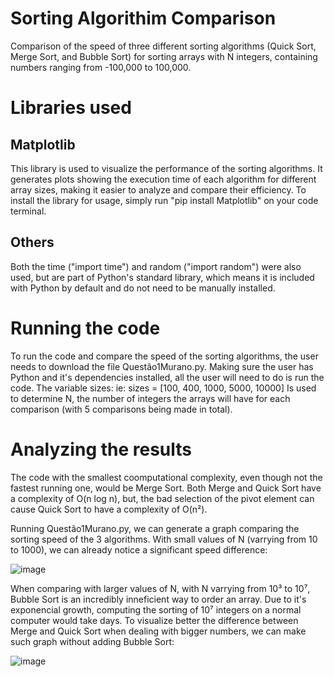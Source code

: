 <h1> Sorting Algorithim Comparison </h1>
Comparison of the speed of three different sorting algorithms (Quick Sort, Merge Sort, and Bubble Sort) for sorting arrays with N integers, containing numbers ranging from -100,000 to 100,000.

<h1> Libraries used </h1>

<h2> Matplotlib </h2>
This library is used to visualize the performance of the sorting algorithms. It generates plots showing the execution time of each algorithm for different array sizes, making it easier to analyze and compare their efficiency.
To install the library for usage, simply run "pip install Matplotlib" on your code terminal. 

<h2> Others </h2>
Both the time ("import time") and random ("import random") were also used, but are part of Python's standard library, which means it is included with Python by default and do not need to be manually installed.

<h1> Running the code </h1>
To run the code and compare the speed of the sorting algorithms, the user needs to download the file Questão1Murano.py. Making sure the user has Python and it's dependencies installed, all the user will need to do is run the code. 
The variable sizes:
ie: sizes = [100, 400, 1000, 5000, 10000]  
Is used to determine N, the number of integers the arrays will have for each comparison (with 5 comparisons being made in total). 

<h1> Analyzing the results </h1>
The code with the smallest coomputational complexity, even though not the fastest running one, would be Merge Sort. Both Merge and Quick Sort have a complexity of O(n log n), but, the bad selection of the pivot element can cause Quick Sort to have a complexity of O(n²).   

Running Questão1Murano.py, we can generate a graph comparing the sorting speed of the 3 algorithms. With small values of N (varrying from 10 to 1000), we can already notice a significant speed difference: 

![image](https://github.com/user-attachments/assets/e9162772-a25d-4281-b6a1-96552686725c)

When comparing with larger values of N, with N varrying from 10³ to 10⁷, Bubble Sort is an incredibly inneficient way to order an array. Due to it's exponencial growth, computing the sorting of 10⁷ integers on a normal computer would take days. To visualize better the difference between Merge and Quick Sort when dealing with bigger numbers, we can make such graph without adding Bubble Sort: 

![image](https://github.com/user-attachments/assets/1fbc7d14-93e8-4266-8947-cf31940c9115)



